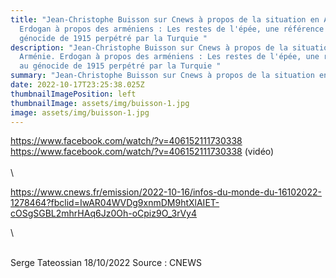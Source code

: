 ```yaml
---
title: "Jean-Christophe Buisson sur Cnews à propos de la situation en Arménie.
  Erdogan à propos des arméniens : Les restes de l'épée, une référence au
  génocide de 1915 perpétré par la Turquie "
description: "Jean-Christophe Buisson sur Cnews à propos de la situation en
  Arménie. Erdogan à propos des arméniens : Les restes de l'épée, une référence
  au génocide de 1915 perpétré par la Turquie "
summary: "Jean-Christophe Buisson sur Cnews à propos de la situation en Arménie. "
date: 2022-10-17T23:25:38.025Z
thumbnailImagePosition: left
thumbnailImage: assets/img/buisson-1.jpg
image: assets/img/buisson-1.jpg
---
```

https://www.facebook.com/watch/?v=406152111730338 https://www.facebook.com/watch/?v=406152111730338﻿ (vidéo)\
\
\
<!--StartFragment-->

<https://www.cnews.fr/emission/2022-10-16/infos-du-monde-du-16102022-1278464?fbclid=IwAR04WVDg9xnmDM9htXlAIET-cOSgSGBL2mhrHAq6Jz0Oh-oCpiz9O_3rVy4>

<!--EndFragment-->\
\
S﻿erge Tateossian 18/10/2022   Source : CNEWS